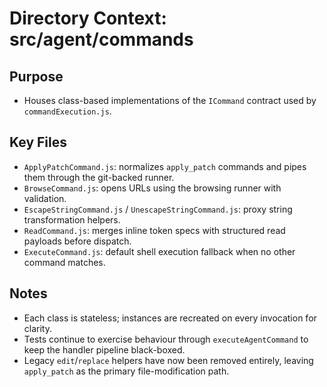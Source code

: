 # Directory Context: src/agent/commands

## Purpose

- Houses class-based implementations of the `ICommand` contract used by `commandExecution.js`.

## Key Files

- `ApplyPatchCommand.js`: normalizes `apply_patch` commands and pipes them through the git-backed runner.
- `BrowseCommand.js`: opens URLs using the browsing runner with validation.
- `EscapeStringCommand.js` / `UnescapeStringCommand.js`: proxy string transformation helpers.
- `ReadCommand.js`: merges inline token specs with structured read payloads before dispatch.
- `ExecuteCommand.js`: default shell execution fallback when no other command matches.

## Notes

- Each class is stateless; instances are recreated on every invocation for clarity.
- Tests continue to exercise behaviour through `executeAgentCommand` to keep the handler pipeline black-boxed.
- Legacy `edit`/`replace` helpers have now been removed entirely, leaving `apply_patch` as the primary file-modification path.
